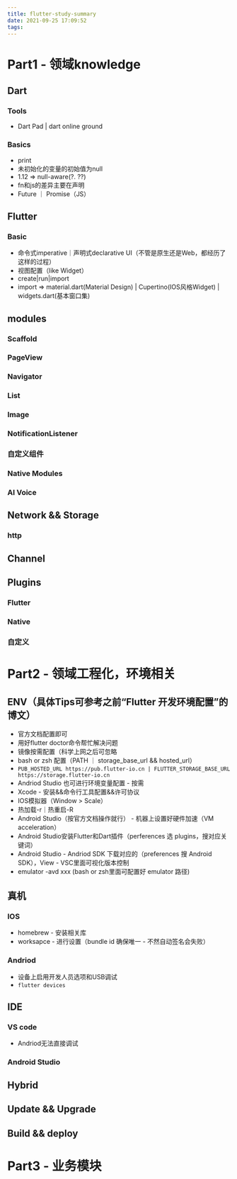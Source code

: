```yaml
---
title: flutter-study-summary
date: 2021-09-25 17:09:52
tags:
---
```

# Part1 - 领域knowledge

## Dart
### Tools
- Dart Pad | dart online ground

### Basics
- print 
- 未初始化的变量的初始值为null
- 1.12 => null-aware(?.  ??)
- fn和js的差异主要在声明
- Future ｜ Promise（JS）


## Flutter
### Basic
- 命令式imperative｜声明式declarative UI（不管是原生还是Web，都经历了这样的过程）
- 视图配置（like Widget）
- create|run|import
- import => material.dart(Material Design) | Cupertino(IOS风格Widget) | widgets.dart(基本窗口集)


## modules

### Scaffold

### PageView

### Navigator

### List

### Image


### NotificationListener
### 自定义组件
### Native Modules
### AI Voice

## Network && Storage
### http

## Channel


## Plugins
### Flutter
### Native
### 自定义



# Part2 - 领域工程化，环境相关

## ENV（具体Tips可参考之前“Flutter 开发环境配置”的博文）
- 官方文档配置即可
- 用好flutter doctor命令帮忙解决问题
- 镜像按需配置（科学上网之后可忽略 
- bash or zsh 配置（PATH ｜ storage_base_url && hosted_url）
- ```PUB_HOSTED_URL https://pub.flutter-io.cn | FLUTTER_STORAGE_BASE_URL https://storage.flutter-io.cn```
- Andriod Studio 也可进行环境变量配置 - 按需
- Xcode - 安装&&命令行工具配置&&许可协议
- IOS模拟器（Window > Scale）
- 热加载-r｜热重启-R
- Android Studio（按官方文档操作就行） - 机器上设置好硬件加速（VM acceleration）
- Android Studio安装Flutter和Dart插件（perferences 选 plugins，搜对应关键词）
- Android Studio - Andriod SDK 下载对应的（preferences 搜 Android SDK），View - VSC里面可视化版本控制
- emulator -avd xxx (bash or zsh里面可配置好 emulator 路径)

## 真机
### IOS 
- homebrew - 安装相关库
- worksapce - 进行设置（bundle id 确保唯一 - 不然自动签名会失败）
### Andriod
- 设备上启用开发人员选项和USB调试
- ```flutter devices```

## IDE
### VS code
- Andriod无法直接调试
### Android Studio

## Hybrid


## Update && Upgrade



## Build && deploy

# Part3 - 业务模块
### 